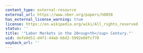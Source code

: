 ```yaml
---
content_type: external-resource
external_url: https://www.nber.org/papers/h0058
has_external_license_warning: true
license: https://en.wikipedia.org/wiki/All_rights_reserved
status: ''
title: '"Labor Markets in the 20<sup>th</sup> Century."'
uid: defe0d51-d4f1-44ab-b6d2-5992e60fcf70
wayback_url: ''
---
```

